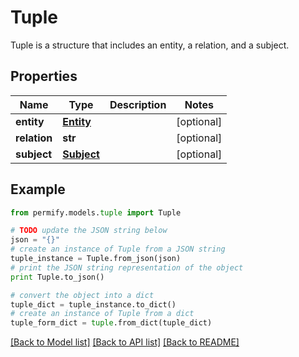 # Tuple

Tuple is a structure that includes an entity, a relation, and a subject.

## Properties

Name | Type | Description | Notes
------------ | ------------- | ------------- | -------------
**entity** | [**Entity**](Entity.md) |  | [optional] 
**relation** | **str** |  | [optional] 
**subject** | [**Subject**](Subject.md) |  | [optional] 

## Example

```python
from permify.models.tuple import Tuple

# TODO update the JSON string below
json = "{}"
# create an instance of Tuple from a JSON string
tuple_instance = Tuple.from_json(json)
# print the JSON string representation of the object
print Tuple.to_json()

# convert the object into a dict
tuple_dict = tuple_instance.to_dict()
# create an instance of Tuple from a dict
tuple_form_dict = tuple.from_dict(tuple_dict)
```
[[Back to Model list]](../README.md#documentation-for-models) [[Back to API list]](../README.md#documentation-for-api-endpoints) [[Back to README]](../README.md)


